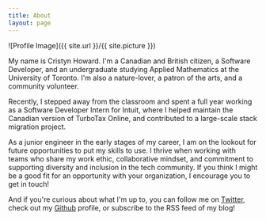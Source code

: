 ```yaml
---
title: About
layout: page
---
```

![Profile Image]({{ site.url }}/{{ site.picture }})

<p>My name is Cristyn Howard. I'm a Canadian and British citizen, a Software Developer, and an undergraduate studying Applied Mathematics at the University of Toronto. I'm also a nature-lover, a patron of the arts, and a community volunteer.</p>

<p>Recently, I stepped away from the classroom and spent a full year working as a Software Developer Intern for Intuit, where I helped maintain the Canadian version of TurboTax Online, and contributed to a large-scale stack migration project.</p>

<p>As a junior engineer in the early stages of my career, I am on the lookout for future opportunities to put my skills to use. I thrive when working with teams who share my work ethic, collaborative mindset, and commitment to supporting diversity and inclusion in the tech community. If you think I might be a good fit for an opportunity with your organization, I encourage you to get in touch!</p>

<p>And if you're curious about what I'm up to, you can follow me on <a href="http://www.twitter.com/cristyn_howard">Twitter</a>, check out my <a href="http://www.github.com/cristynhoward">Github</a> profile, or subscribe to the <a ihref="https://cristynhoward.github.io/feed.xml">RSS feed</a> of my blog!</p>
